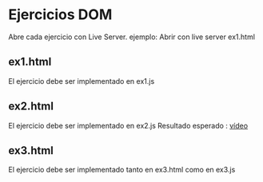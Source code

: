 # Ejercicios DOM

Abre cada ejercicio con Live Server.
ejemplo: Abrir con live server ex1.html

## ex1.html

El ejercicio debe ser implementado en ex1.js

## ex2.html

El ejercicio debe ser implementado en ex2.js
Resultado esperado : [vídeo](https://oscarm.tinytake.com/msc/ODgxNzQwOF8yMjI0ODMxMA)

## ex3.html

El ejercicio debe ser implementado tanto en ex3.html como en ex3.js
